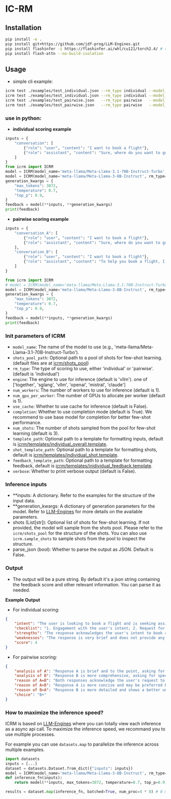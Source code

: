 # IC-RM

## Installation
```bash
pip install -e .
pip install git+https://github.com/jdf-prog/LLM-Engines.git
pip install flashinfer -i https://flashinfer.ai/whl/cu121/torch2.4/ # required for sglang
pip install flash-attn --no-build-isolation
```

## Usage
- simple cli example:
```bash
icrm test ./examples/test_individual.json --rm_type individual --model_name meta-llama/Meta-Llama-3.1-70B-Instruct-Turbo --engine together
icrm test ./examples/test_individual.json --rm_type individual --model_name meta-llama/Meta-Llama-3-8B-Instruct --engine sglang
icrm test ./examples/test_pairwise.json   --rm_type pairwise   --model_name meta-llama/Meta-Llama-3.1-70B-Instruct-Turbo --engine together
icrm test ./examples/test_pairwise.json   --rm_type pairwise   --model_name meta-llama/Meta-Llama-3-8B-Instruct --engine sglang 
```

### use in python:

- **individual scoring example**


```python
inputs = {
    "conversation": [
        {"role": "user", "content": "I want to book a flight"},
        {"role": "assistant", "content": "Sure, where do you want to go?"}
    ]
}
from icrm import ICRM
model = ICRM(model_name='meta-llama/Meta-Llama-3.1-70B-Instruct-Turbo', rm_type='individual', engine='together')
model = ICRM(model_name='meta-llama/Meta-Llama-3-8B-Instruct', rm_type='individual', engine='sglang')
generation_kwargs = {
    "max_tokens": 3072,
    "temperature": 0.7,
    "top_p": 0.9,
}
feedback = model(**inputs, **generation_kwargs)
print(feedback)
```

- **pairwise scoring example**

```python
inputs = {
    "conversation_A": [
        {"role": "user", "content": "I want to book a flight"},
        {"role": "assistant", "content": "Sure, where do you want to go?"}
    ],
    "conversation_B": [
        {"role": "user", "content": "I want to book a flight"},
        {"role": "assistant", "content": "To help you book a flight, I'll need some more information:\n\n1. What are your departure and arrival cities?\n2. What are your preferred travel dates?\n3. Do you need a one-way or round-trip ticket?\n4. How many passengers will be traveling?\n5. Do you have any preferences for airlines, flight times, or class of service?\n\nOnce you provide these details, I can offer more specific guidance on booking your flight. Is there any other information you'd like to share about your travel plans?"}
    ]
}

from icrm import ICRM
# model = ICRM(model_name='meta-llama/Meta-Llama-3.1-70B-Instruct-Turbo', rm_type='pairwise', engine='together')
model = ICRM(model_name='meta-llama/Meta-Llama-3-8B-Instruct', rm_type='pairwise', engine='sglang')
generation_kwargs = {
    "max_tokens": 3072,
    "temperature": 0.7,
    "top_p": 0.9,
}
feedback = model(**inputs, **generation_kwargs)
print(feedback)
```

### Init parameters of ICRM
- `model_name`: The name of the model to use (e.g., 'meta-llama/Meta-Llama-3.1-70B-Instruct-Turbo').
- `shots_pool_path`: Optional path to a pool of shots for few-shot learning. (default files are at [icrm/shots_pool](icrm/shots_pool))
- `rm_type`: The type of scoring to use, either 'individual' or 'pairwise'. (default is 'individual')
- `engine`: The engine to use for inference (default is 'vllm'). one of ['together', 'sglang', 'vllm', 'openai', 'mistral', 'claude']
- `num_workers`: The number of workers to use for inference (default is 1).
- `num_gpu_per_worker`: The number of GPUs to allocate per worker (default is 1).
- `use_cache`: Whether to use cache for inference (default is False).
- `completion`: Whether to use completion mode (default is True). We recommend to use base model for completion for better few-shot performance.
- `num_shots`: The number of shots sampled from the pool for few-shot learning (default is 3).
- `template_path`: Optional path to a template for formatting inputs, default is [icrm/templates/individual_overall.template](icrm/templates/individual_overall.template).
- `shot_template_path`: Optional path to a template for formatting shots, default is [icrm/templates/individual_shot.template](icrm/templates/individual_shot.template).
- `feedback_template_path`: Optional path to a template for formatting feedback, default is [icrm/templates/inidividual_feedback.template](icrm/templates/inidividual_feedback.template).
- `verbose`: Whether to print verbose output (default is False).

### Inference inputs
- \*\*inputs: A dictionary. Refer to the examples for the structure of the input data.
- \*\*generation_kwargs: A dictionary of generation parameters for the model. Refer to [LLM-Engines](https://github.com/jdf-prog/LLM-Engines?tab=readme-ov-file#generation-parameters) for more details on the available parameters.
- shots (List[str]): Optional list of shots for few-shot learning. If not provided, the model will sample from the shots pool. Please refer to the `icrm/shots_pool` for the structure of the shots. 
    You can also use `icrm.sample_shots` to sample shots from the pool to inspect the structure.
- parse_json (bool): Whether to parse the output as JSON. Default is False. 

### Output
- The output will be a pure string. By default it's a json string containing the feedback score and other relevant information. You can parse it as needed.

**Example Output**
- For individual scoring:
```json
{
    "intent": "The user is looking to book a flight and is seeking assistance with the process. This typically involves gathering information about the user's travel plans, such as destination, travel dates, and possibly preferred airlines or flight classes.",
    "checklist": "1. Engagement with the user's intent; 2. Request for necessary information; 3. Clarity of the response; 4. Guidance on the next steps; 5. Overall helpfulness.",
    "strengths": "The response acknowledges the user's intent to book a flight and asks for a crucial piece of information (destination) to proceed. This shows engagement with the user's request and a willingness to assist.",
    "weaknesses": "The response is very brief and does not provide any additional guidance on the next steps in the booking process. It also does not offer any options for the user to specify their travel dates, preferred airlines, or other relevant details that are typically necessary for booking a flight.",
    "score": 4
}
```

- For pairwise scoring:
```json
{
    "analysis of A": "Response A is brief and to the point, asking for the destination. However, it lacks the necessary follow-up questions to gather more information about the user's preferences and needs.",
    "analysis of B": "Response B is more comprehensive, asking for specific details about the user's travel plans, including departure and arrival cities, travel dates, and preferences for airlines and flight times. This shows a better understanding of the user's needs and provides a more personalized experience.",
    "reason of A=B": "Both responses acknowledge the user's request to book a flight and ask for some information.",
    "reason of A>B": "Response A is more concise and may be preferred by users who want a quick and simple interaction.",
    "reason of B>A": "Response B is more detailed and shows a better understanding of the user's needs, making it more likely to provide a successful booking experience.",
    "choice": "B+"
}
```

### How to maximize the inference speed?
ICRM is based on [LLM-Engines](https://github.com/jdf-prog/LLM-Engines) where you can totally view each inference as a async api call. To maximize the inference speed, we recommand you to use multiple processes. 

For example you can use `datasets.map` to parallelize the inference across multiple examples. 

```python
import datasets
inputs = [...]
dataset = datasets.Dataset.from_dict({"inputs": inputs})
model = ICRM(model_name='meta-llama/Meta-Llama-3-8B-Instruct', rm_type='individual', engine='sglang', num_workers=4, num_gpu_per_worker=1)
def inference_fn(inputs):
    return model(**inputs, max_tokens=3072, temperature=0.7, top_p=0.9)

results = dataset.map(inference_fn, batched=True, num_proc=4 * 8) # 8 means each model worker can be assigned to 8 requests in parallel
```
